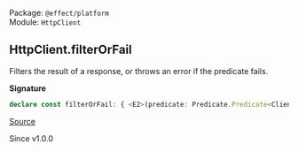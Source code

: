 Package: `@effect/platform`<br />
Module: `HttpClient`<br />

## HttpClient.filterOrFail

Filters the result of a response, or throws an error if the predicate fails.

**Signature**

```ts
declare const filterOrFail: { <E2>(predicate: Predicate.Predicate<ClientResponse.HttpClientResponse>, orFailWith: (response: ClientResponse.HttpClientResponse) => E2): <E, R>(self: HttpClient.With<E, R>) => HttpClient.With<E2 | E, R>; <E, R, E2>(self: HttpClient.With<E, R>, predicate: Predicate.Predicate<ClientResponse.HttpClientResponse>, orFailWith: (response: ClientResponse.HttpClientResponse) => E2): HttpClient.With<E2 | E, R>; }
```

[Source](https://github.com/Effect-TS/effect/tree/main/packages/platform/src/HttpClient.ts#L313)

Since v1.0.0